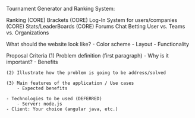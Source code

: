 Tournament Generator and Ranking System:

Ranking					(CORE)
Brackets				(CORE)
Log-In System for users/companies	(CORE)
Stats/LeaderBoards			(CORE)
Forums
Chat
Betting
User vs. Teams vs. 	Organizations

What should the website look like?
    - Color scheme
    - Layout
    - Functionality

Proposal Criteria
    (1) Problem definition (first paragraph)
        - Why is it important?
        - Benefits

    (2) Illustrate how the problem is going to be address/solved

    (3) Main features of the application / Use cases
        - Expected benefits

    - Technologies to be used (DEFERRED)
        - Server: node.js
	- Client: Your choice (angular java, etc.)
